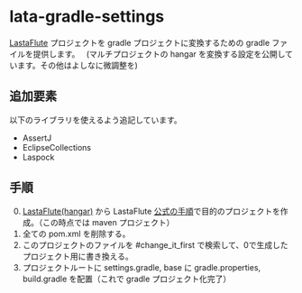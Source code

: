lata-gradle-settings
========================
[LastaFlute](http://dbflute.seasar.org/ja/lastaflute/ "LastaFlute") プロジェクトを gradle プロジェクトに変換するための gradle ファイルを提供します。  
(マルチプロジェクトの hangar を変換する設定を公開しています。その他はよしなに微調整を)


追加要素
------------------------
以下のライブラリを使えるよう追記しています。
+ AssertJ
+ EclipseCollections
+ Laspock


手順
-----------------------------
0. [LastaFlute(hangar)](https://github.com/lastaflute/lastaflute-example-maihama "hangar") から LastaFlute [公式の手順](http://dbflute.seasar.org/ja/lastaflute/howto/startup/multi.html#howto "手順")で目的のプロジェクトを作成。（この時点では maven プロジェクト）
1. 全ての pom.xml を削除する。
2. このプロジェクトのファイルを #change_it_first で検索して、0で生成したプロジェクト用に書き換える。
3. プロジェクトルートに settings.gradle, base に gradle.properties, build.gradle を配置（これで gradle プロジェクト化完了）
